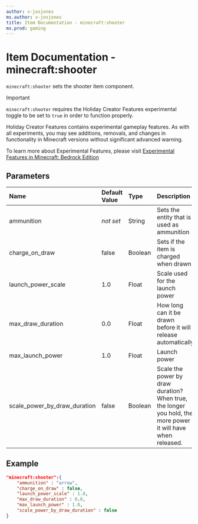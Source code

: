 ```yaml
---
author: v-josjones
ms.author: v-josjones
title: Item Documentation - minecraft:shooter
ms.prod: gaming
---
```


# Item Documentation - minecraft:shooter

`minecraft:shooter` sets the shooter item component.

>[!IMPORTANT]
> `minecraft:shooter` requires the Holiday Creator Features experimental toggle to be set to `true` in order to function properly.
>
>Holiday Creator Features contains experimental gameplay features. As with all experiments, you may see additions, removals, and changes in functionality in Minecraft versions without significant advanced warning.
>
>To learn more about Experimental Features, please visit [Experimental Features in Minecraft: Bedrock Edition](../../../../../Documents/ExperimentalFeaturesToggle.md)

## Parameters

|Name |Default Value  |Type  |Description  |
|:----------|:----------|:----------|:----------|
|ammunition|*not set* |String|Sets the entity that is used as ammunition|
|charge_on_draw|false |Boolean|Sets if the item is charged when drawn|
|launch_power_scale|1.0|Float |Scale used for the launch power|
|max_draw_duration|0.0|Float | How long can it be drawn before it will release automatically|
|max_launch_power|1.0|Float |Launch power|
|scale_power_by_draw_duration|false|Boolean|Scale the power by draw duration? When true, the longer you hold, the more power it will have when released.|

## Example

```json
"minecraft:shooter":{
    "ammunition" : "arrow",
    "charge_on_draw" : false,
    "launch_power_scale" : 1.0,
    "max_draw_duration" : 0.0,
    "max_launch_power" : 1.0,
    "scale_power_by_draw_duration" : false
}
```

